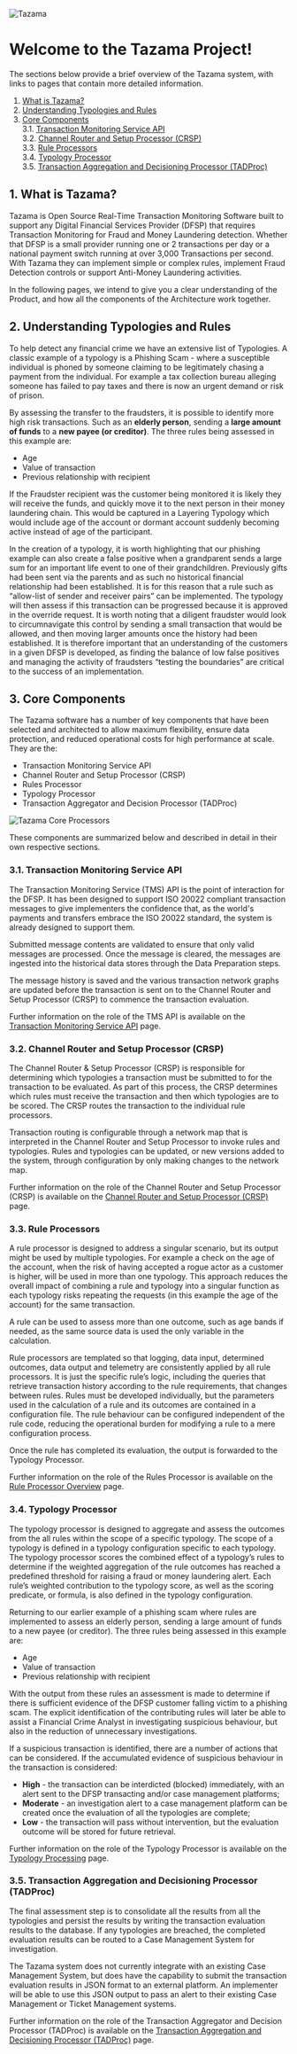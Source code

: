![Tazama](/images/Tazama-logo-banner.png)

# Welcome to the Tazama Project!

The sections below provide a brief overview of the Tazama system, with links to pages that contain more detailed information.

<!-- vscode-markdown-toc -->
1. [What is Tazama?](#WhatisTazama)
2. [Understanding Typologies and Rules](#UnderstandingTypologiesandRules)
3. [Core Components](#CoreComponents)<br>
	3.1. [Transaction Monitoring Service API](#TransactionMonitoringServiceAPI)<br>
	3.2. [Channel Router and Setup Processor (CRSP)](#ChannelRouterandSetupProcessorCRSP)<br>
	3.3. [Rule Processors](#RuleProcessors)<br>
	3.4. [Typology Processor](#TypologyProcessor)<br>
	3.5. [Transaction Aggregation and Decisioning Processor (TADProc)](#TransactionAggregationandDecisioningProcessorTADProc)<br>

<!-- vscode-markdown-toc-config
	numbering=true
	autoSave=true
	/vscode-markdown-toc-config -->
<!-- /vscode-markdown-toc -->

##  1. <a name='WhatisTazama'></a>What is Tazama?

Tazama is Open Source Real-Time Transaction Monitoring Software built to support any Digital Financial Services Provider (DFSP) that requires Transaction Monitoring for Fraud and Money Laundering detection. Whether that DFSP is a small provider running one or 2 transactions per day or a national payment switch running at over 3,000 Transactions per second. With Tazama they can implement simple or complex rules, implement Fraud Detection controls or support Anti-Money Laundering activities.

In the following pages, we intend to give you a clear understanding of the Product, and how all the components of the Architecture work together.

##  2. <a name='UnderstandingTypologiesandRules'></a>Understanding Typologies and Rules

To help detect any financial crime we have an extensive list of Typologies. A classic example of a typology is a Phishing Scam - where a susceptible individual is phoned by someone claiming to be legitimately chasing a payment from the individual. For example a tax collection bureau alleging someone has failed to pay taxes and there is now an urgent demand or risk of prison.

By assessing the transfer to the fraudsters, it is possible to identify more high risk transactions. Such as an **elderly person**, sending a **large amount of funds** to a **new payee (or creditor)**. The three rules being assessed in this example are:

 - Age
 - Value of transaction
 - Previous relationship with recipient

If the Fraudster recipient was the customer being monitored it is likely they will receive the funds, and quickly move it to the next person in their money laundering chain. This would be captured in a Layering Typology which would include age of the account or dormant account suddenly becoming active instead of age of the participant.

In the creation of a typology, it is worth highlighting that our phishing example can also create a false positive when a grandparent sends a large sum for an important life event to one of their grandchildren. Previously gifts had been sent via the parents and as such no historical financial relationship had been established. It is for this reason that a rule such as “allow-list of sender and receiver pairs” can be implemented. The typology will then assess if this transaction can be progressed because it is approved in the override request. It is worth noting that a diligent fraudster would look to circumnavigate this control by sending a small transaction that would be allowed, and then moving larger amounts once the history had been established. It is therefore important that an understanding of the customers in a given DFSP is developed, as finding the balance of low false positives and managing the activity of fraudsters “testing the boundaries” are critical to the success of an implementation.

##  3. <a name='CoreComponents'></a>Core Components
The Tazama software has a number of key components that have been selected and architected to allow maximum flexibility, ensure data protection, and reduced operational costs for high performance at scale. They are the:

 - Transaction Monitoring Service API
 - Channel Router and Setup Processor (CRSP)
 - Rules Processor
 - Typology Processor
 - Transaction Aggregator and Decision Processor (TADProc)

![Tazama Core Processors](/images/tazama-core-components.png)

These components are summarized below and described in detail in their own respective sections.

###  3.1. <a name='TransactionMonitoringServiceAPI'></a>Transaction Monitoring Service API

The Transaction Monitoring Service (TMS) API is the point of interaction for the DFSP. It has been designed to support ISO 20022 compliant transaction messages to give implementers the confidence that, as the world's payments and transfers embrace the ISO 20022 standard, the system is already designed to support them.

Submitted message contents are validated to ensure that only valid messages are processed. Once the message is cleared, the messages are ingested into the historical data stores through the Data Preparation steps.

The message history is saved and the various transaction network graphs are updated before the transaction is sent on to the Channel Router and Setup Processor (CRSP) to commence the transaction evaluation.

Further information on the role of the TMS API is available on the [Transaction Monitoring Service API](/Product/transaction-monitoring-service-api.md) page.

###  3.2. <a name='ChannelRouterandSetupProcessorCRSP'></a>Channel Router and Setup Processor (CRSP)

The Channel Router & Setup Processor (CRSP) is responsible for determining which typologies a transaction must be submitted to for the transaction to be evaluated. As part of this process, the CRSP determines which rules must receive the transaction and then which typologies are to be scored. The CRSP routes the transaction to the individual rule processors.

Transaction routing is configurable through a network map that is interpreted in the Channel Router and Setup Processor to invoke rules and typologies. Rules and typologies can be updated, or new versions added to the system, through configuration by only making changes to the network map.

Further information on the role of the Channel Router and Setup Processor (CRSP) is available on the [Channel Router and Setup Processor (CRSP)](/Product/channel-router-and-setup-processor.md) page.

###  3.3. <a name='RuleProcessors'></a>Rule Processors

A rule processor is designed to address a singular scenario, but its output might be used by multiple typologies. For example a check on the age of the account, when the risk of having accepted a rogue actor as a customer is higher, will be used in more than one typology. This approach reduces the overall impact of combining a rule and typology into a singular function as each typology risks repeating the requests (in this example the age of the account) for the same transaction.

A rule can be used to assess more than one outcome, such as age bands if needed, as the same source data is used the only variable in the calculation.

Rule processors are templated so that logging, data input, determined outcomes, data output and telemetry are consistently applied by all rule processors. It is just the specific rule’s logic, including the queries that retrieve transaction history according to the rule requirements, that changes between rules. Rules must be developed individually, but the parameters used in the calculation of a rule and its outcomes are contained in a configuration file. The rule behaviour can be configured independent of the rule code, reducing the operational burden for modifying a rule to a mere configuration process.

Once the rule has completed its evaluation, the output is forwarded to the Typology Processor.

Further information on the role of the Rules Processor is available on the [Rule Processor Overview](/Product/rule-processor-overview.md) page.

###  3.4. <a name='TypologyProcessor'></a>Typology Processor

The typology processor is designed to aggregate and assess the outcomes from the all rules within the scope of a specific typology. The scope of a typology is defined in a typology configuration specific to each typology. The typology processor scores the combined effect of a typology’s rules to determine if the weighted aggregation of the rule outcomes has reached a predefined threshold for raising a fraud or money laundering alert. Each rule’s weighted contribution to the typology score, as well as the scoring predicate, or formula, is also defined in the typology configuration.

Returning to our earlier example of a phishing scam where rules are implemented to assess an elderly person, sending a large amount of funds to a new payee (or creditor). The three rules being assessed in this example are:

 - Age
 - Value of transaction
 - Previous relationship with recipient

With the output from these rules an assessment is made to determine if there is sufficient evidence of the DFSP customer falling victim to a phishing scam. The explicit identification of the contributing rules will later be able to assist a Financial Crime Analyst in investigating suspicious behaviour, but also in the reduction of unnecessary investigations.

If a suspicious transaction is identified, there are a number of actions that can be considered. If the accumulated evidence of suspicious behaviour in the transaction is considered:

 - **High** - the transaction can be interdicted (blocked) immediately, with an alert sent to the DFSP transacting and/or case management platforms;
 - **Moderate** - an investigation alert to a case management platform can be created once the evaluation of all the typologies are complete;
 - **Low** - the transaction will pass without intervention, but the evaluation outcome will be stored for future retrieval.

Further information on the role of the Typology Processor is available on the [Typology Processing](/Product/typology-processing.md) page.

###  3.5. <a name='TransactionAggregationandDecisioningProcessorTADProc'></a>Transaction Aggregation and Decisioning Processor (TADProc)

The final assessment step is to consolidate all the results from all the typologies and persist the results by writing the transaction evaluation results to the database. If any typologies are breached, the completed evaluation results can be routed to a Case Management System for investigation.

The Tazama system does not currently integrate with an existing Case Management System, but does have the capability to submit the transaction evaluation results in JSON format to an external platform. An implementer will be able to use this JSON output to pass an alert to their existing Case Management or Ticket Management systems.

Further information on the role of the Transaction Aggregator and Decision Processor (TADProc) is available on the [Transaction Aggregation and Decisioning Processor (TADProc)](/Product/transaction-aggregation-and-decisioning-processor.md) page.
